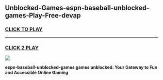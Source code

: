 
## Unblocked-Games-espn-baseball-unblocked-games-Play-Free-devap
<h3>
<a href="https://premium76.site?title=espn-baseball-unblocked-games&ref=10A">CLICK TO PLAY</a></h3>
<hr>

<h3>
<a href="https://premium76.site?title=espn-baseball-unblocked-games&ref=10A">CLICK 2 PLAY</a>
  
</h3>

<a href="https://premium76.site?title=espn-baseball-unblocked-games&ref=10A"><img src="https://clearcache.store/games.png"></a>


**espn-baseball-unblocked-games games unblocked: Your Gateway to Fun and Accessible Online Gaming**
